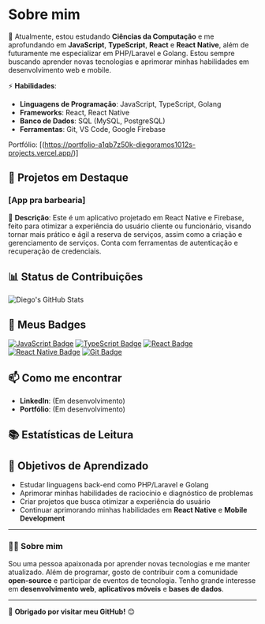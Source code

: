 # **Sobre mim** 

🔭 Atualmente, estou estudando **Ciências da Computação** e me aprofundando em **JavaScript**, **TypeScript**, **React** e **React Native**, além de futuramente me especializar em PHP/Laravel e Golang. Estou sempre buscando aprender novas tecnologias e aprimorar minhas habilidades em desenvolvimento web e mobile.

⚡ **Habilidades**:
- **Linguagens de Programação**: JavaScript, TypeScript, Golang
- **Frameworks**: React, React Native
- **Banco de Dados**: SQL (MySQL, PostgreSQL)
- **Ferramentas**: Git, VS Code, Google Firebase

Portfólio: [(https://portfolio-a1qb7z50k-diegoramos1012s-projects.vercel.app/)]

## 🚀 Projetos em Destaque

### [App pra barbearia]
📝 **Descrição**: Este é um aplicativo projetado em React Native e Firebase, feito para otimizar a experiência do usuário cliente ou funcionário, visando tornar mais prático e ágil a reserva de serviços, assim como a criação e gerenciamento de serviços. Conta com ferramentas de autenticação e recuperação de credenciais.

## 📊 Status de Contribuições

![Diego's GitHub Stats](https://github-readme-stats.vercel.app/api?username=DiegoRamos1012&show_icons=true&hide_title=true&count_private=true&hide=prs&theme=radical)

## 💬 Meus Badges

[![JavaScript Badge](https://img.shields.io/badge/JavaScript-FFD700?style=flat-square&logo=javascript&logoColor=white)](https://www.javascript.com)
[![TypeScript Badge](https://img.shields.io/badge/TypeScript-007ACC?style=flat-square&logo=typescript&logoColor=white)](https://www.typescriptlang.org)
[![React Badge](https://img.shields.io/badge/React-61DAFB?style=flat-square&logo=react&logoColor=black)](https://reactjs.org)
[![React Native Badge](https://img.shields.io/badge/React%20Native-61DAFB?style=flat-square&logo=react&logoColor=black)](https://reactnative.dev)
[![Git Badge](https://img.shields.io/badge/Git-F05032?style=flat-square&logo=git&logoColor=white)](https://git-scm.com)

## 📫 Como me encontrar

- **LinkedIn**: (Em desenvolvimento)
- **Portfólio**: (Em desenvolvimento)

## 📚 Estatísticas de Leitura

## 🎯 Objetivos de Aprendizado

- Estudar linguagens back-end como PHP/Laravel e Golang
- Aprimorar minhas habilidades de raciocínio e diagnóstico de problemas
- Criar projetos que busca otimizar a experiência do usuário 
- Continuar aprimorando minhas habilidades em **React Native** e **Mobile Development**

---

### 👨‍💻 Sobre mim
Sou uma pessoa apaixonada por aprender novas tecnologias e me manter atualizado. Além de programar, gosto de contribuir com a comunidade **open-source** e participar de eventos de tecnologia. Tenho grande interesse em **desenvolvimento web**, **aplicativos móveis** e **bases de dados**.

---

🎉 **Obrigado por visitar meu GitHub!** 😊
